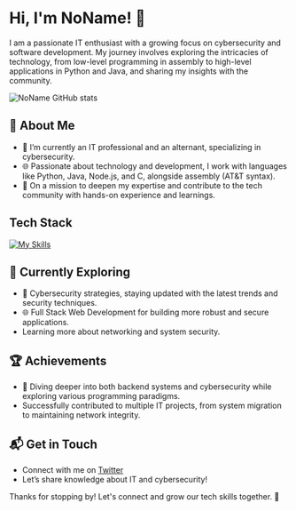 # Hi, I'm NoName! 👋

I am a passionate IT enthusiast with a growing focus on cybersecurity and software development. My journey involves exploring the intricacies of technology, from low-level programming in assembly to high-level applications in Python and Java, and sharing my insights with the community.

![NoName GitHub stats](https://github-readme-stats.vercel.app/api?username=fantome908&theme=transparent_icons=true)

## 🚀 About Me

- 🔭 I’m currently an IT professional and an alternant, specializing in cybersecurity.
- 🌐 Passionate about technology and development, I work with languages like Python, Java, Node.js, and C, alongside assembly (AT&T syntax).
- 📝 On a mission to deepen my expertise and contribute to the tech community with hands-on experience and learnings.

## Tech Stack
[![My Skills](https://skillicons.dev/icons?i=python,java,nodejs,c,assembly)](https://skillicons.dev)

## 🌱 Currently Exploring

- 🚀 Cybersecurity strategies, staying updated with the latest trends and security techniques.
- 🌐 Full Stack Web Development for building more robust and secure applications.
- Learning more about networking and system security.

## 🏆 Achievements

- 🌟 Diving deeper into both backend systems and cybersecurity while exploring various programming paradigms.
- Successfully contributed to multiple IT projects, from system migration to maintaining network integrity.

## 📬 Get in Touch

- Connect with me on [Twitter](https://twitter.com/introvertedbot)
- Let’s share knowledge about IT and cybersecurity!

Thanks for stopping by! Let's connect and grow our tech skills together. 🚀

<!--
- 🔭 I’m currently working on ...
- 🌱 I’m currently learning ...
- 👯 I’m looking to collaborate on ...
- 🤔 I’m looking for help with ...
- 💬 Ask me about ...
- 📫 How to reach me: ...
- 😄 Pronouns: ...
- ⚡ Fun fact: ...
-->
